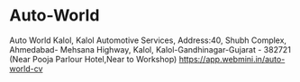 # Auto-World
Auto World Kalol,   Kalol Automotive Services,
Address:40, Shubh Complex, Ahmedabad- Mehsana Highway, Kalol, Kalol-Gandhinagar-Gujarat - 382721 (Near Pooja Parlour Hotel,Near to Workshop)
https://app.webmini.in/auto-world-cv
